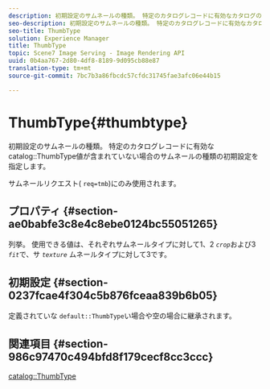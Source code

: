 ```yaml
---
description: 初期設定のサムネールの種類。 特定のカタログレコードに有効なカタログのThumbType値が含まれていない場合のサムネールの種類の初期設定を指定します。
seo-description: 初期設定のサムネールの種類。 特定のカタログレコードに有効なカタログのThumbType値が含まれていない場合のサムネールの種類の初期設定を指定します。
seo-title: ThumbType
solution: Experience Manager
title: ThumbType
topic: Scene7 Image Serving - Image Rendering API
uuid: 0b4aa767-2d80-4df8-8189-9d095cb88e87
translation-type: tm+mt
source-git-commit: 7bc7b3a86fbcdc57cfdc31745fae3afc06e44b15

---
```



# ThumbType{#thumbtype}

初期設定のサムネールの種類。 特定のカタログレコードに有効なcatalog::ThumbType値が含まれていない場合のサムネールの種類の初期設定を指定します。

サムネールリクエスト( `req=tmb`)にのみ使用されます。

## プロパティ {#section-ae0babfe3c8e4c8ebe0124bc55051265}

列挙。 使用できる値は、それぞれサムネールタイプに対して1、2 *`crop`*&#x200B;および3 *`fit`*&#x200B;で、サ *`texture`* ムネールタイプに対して3です。

## 初期設定 {#section-0237fcae4f304c5b876fceaa839b6b05}

定義されていな `default::ThumbType`い場合や空の場合に継承されます。

## 関連項目 {#section-986c97470c494bfd8f179cecf8cc3ccc}

[catalog::ThumbType](../../../../../is-api/image-catalog/image-serving-api-ref/c-image-catalog-reference/c-image-svg-data-reference/c-image-data-reference/r-thumbtype-cat.md#reference-41149ddffc8749cba2f8d9c8e2611e03)
